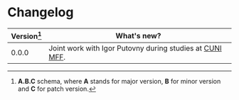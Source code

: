 # Changelog

| Version[^1] | What's new? |
| --- | --- |
| 0.0.0 | Joint work with Igor Putovny during studies at [CUNI MFF](https://www.mff.cuni.cz/en). |

[^1]: **A.B.C** schema, where **A** stands for major version, **B** for
minor version and **C** for patch version.
